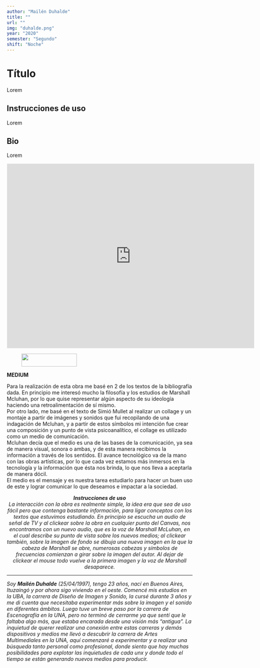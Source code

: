 ```yaml
---
author: "Mailén Duhalde"
title: ""
url: ""
img: "duhalde.png"
year: "2020"
semester: "Segundo"
shift: "Noche"
---
```


<p></p>

# Título

Lorem 

## Instrucciones de uso 

Lorem

## Bio

Lorem

<!-- wp:html -->
<p align="center"><iframe width="670" height="500" frameborder="0" scrolling="no" style="width:670px; margin:0 auto!important;border: 1px solid #F2F2F3; z-index: 100;" src="https://editor.p5js.org/maluduhal/embed/dXPBtiKGU"></iframe></p>
<!-- /wp:html -->

<!-- wp:image {"id":604,"align":"center","width":150,"height":35} -->
<div class="wp-block-image"><figure class="aligncenter is-resized"><img src="https://am1-lacabanne.atamvirtual.com.ar/wp-content/uploads/2020/12/usabilidad-AM12020-siMobile.png" alt="" class="wp-image-604" width="150" height="35"/></figure></div>
<!-- /wp:image -->

<!-- wp:paragraph -->
<p><strong>MEDIUM </strong></p>
<!-- /wp:paragraph -->

<!-- wp:paragraph -->
<p>Para la realización de esta obra me basé en 2 de los textos de la bibliografía dada. En principio me interesó mucho la filosofía y los estudios de Marshall Mcluhan, por lo que quise representar algún aspecto de su ideología haciendo una retroalimentación de sí mismo.<br> Por otro lado, me basé en el texto de Simió Mullet al realizar un collage y un montaje a partir de imágenes y sonidos que fui recopilando de una indagación de Mcluhan, y a partir de estos símbolos mi intención fue crear una composición y un punto de vista psicoanalítico, el collage es utilizado como un medio de comunicación.<br> Mcluhan decía que el medio es una de las bases de la comunicación, ya sea de manera visual, sonora o ambas, y de esta manera recibimos la información a través de los sentidos. El avance tecnológico va de la mano con las obras artísticas, por lo que cada vez estamos más inmersos en la tecnología y la información que ésta nos brinda, lo que nos lleva a aceptarla de manera dócil.<br> El medio es el mensaje y es nuestra tarea estudiarlo para hacer un buen uso de este y lograr comunicar lo que deseamos e impactar a la sociedad.</p>
<!-- /wp:paragraph -->

<!-- wp:paragraph {"align":"center"} -->
<p style="text-align:center"><strong><em>Instrucciones de uso</em></strong><em><br>La interacción con la obra es realmente simple, la idea era que sea de uso fácil pero que contenga bastante información, para ligar conceptos con los textos que estuvimos estudiando. En principio se escucha un audio de señal de TV y al clickear sobre la obra en cualquier punto del Canvas, nos encontramos con un nuevo audio, que es la voz de Marshall McLuhan, en el cual describe su punto de vista sobre los nuevos medios; al clickear también, sobre la imagen de fondo se dibuja una nueva imagen en la que la cabeza de Marshall se abre, numerosas cabezas y símbolos de frecuencias comienzan a girar sobre la imagen del autor. Al dejar de clickear el mouse todo vuelve a la primera imagen y la voz de Marshall desaparece.<br></em></p>
<!-- /wp:paragraph -->

<!-- wp:html -->
<hr>
<!-- /wp:html -->

<!-- wp:paragraph -->
<p><em>Soy </em><strong><em>Mailén Duhalde</em></strong><em> (25/04/1997), tengo 23 años, nací en Buenos Aires, Ituzaingó y por ahora sigo viviendo en el oeste. Comencé mis estudios en la UBA, la carrera de Diseño de Imagen y Sonido, la cursé durante 3 años y me di cuenta que necesitaba experimentar más sobre la imagen y el sonido en diferentes ámbitos. Luego tuve un breve paso por la carrera de Escenografía en la UNA, pero no terminó de cerrarme ya que sentí que le faltaba algo más, que estaba encarada desde una visión más “antigua”. La inquietud de querer realizar una conexión entre estas carreras y demás dispositivos y medios me llevó a descubrir la carrera de Artes Multimediales en la UNA, aquí comenzaré a experimentar y a realizar una búsqueda tanto personal como profesional, donde siento que hay muchas posibilidades para explotar las inquietudes de cada unx y donde todo el tiempo se están generando nuevos medios para producir.</em></p>
<!-- /wp:paragraph -->